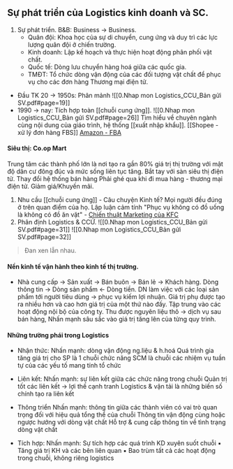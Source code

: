 ## Sự phát triển của Logistics kinh doanh và SC.
1. Sự phát triển.
B&B: Business -> Business.
	- Quân đội: Khoa học của sự di chuyển, cung ứng và duy trì các lực lượng quân đội ở chiến trường.
	- Kinh doanh: Lập kế hoạch và thực hiện hoạt động phân phối vật chất.
	- Quốc tế: Dòng lưu chuyển hàng hoá giữa các quốc gia.
	- TMĐT: Tổ chức dòng vận động của các đối tượng vật chất để phục vụ cho các đơn hàng Thương mại điện tử.
- Đầu TK 20 -> 1950s: Phân mảnh
![[0.Nhap mon Logistics_CCU_Bản gửi SV.pdf#page=19]]
- 1990 -> nay: Tích hợp toàn [[chuỗi cung ứng]].
  ![[0.Nhap mon Logistics_CCU_Bản gửi SV.pdf#page=26]]
	Tìm hiểu về chuyên ngành cùng nội dung của giáo trình, hệ thống [[xuất nhập khẩu]].
[[Shopee - xử lý đơn hàng FBS]] [Amazon - FBA](https://sell.amazon.vn/hoan-thien-don-hang-boi-amazon-fba)
#### Siêu thị: Co.op Mart
Trung tâm các thành phố lớn là nơi tạo ra gần 80% giá trị thị trường với mật độ dân cư đông đúc và mức sống liên tục tăng.
	Bắt tay với sàn siêu thị điện tử.
	Thay đổi hệ thống bán hàng
	Phải ghé qua khi đi mua hàng - thương mại điện tử.
	Giảm giá/Khuyến mãi.
1. Nhu cầu [[chuỗi cung ứng]] - Câu chuyện Kinh tế?
	Mọi người đều đúng ở trên quan điểm của họ.
	Lập luận cảm tính "Phục vụ không có đồ uống là không có đồ ăn vặt" - [Chiến thuật Marketing của KFC](https://www.brandsvietnam.com/congdong/topic/324752-Chien-luoc-Marketing-cua-KFC-Dinh-vi-thuong-hieu-thanh-cong-tren-thi-truong)
2. Phân định Logistics & CCỨ.
     ![[0.Nhap mon Logistics_CCU_Bản gửi SV.pdf#page=31]]
  ![[0.Nhap mon Logistics_CCU_Bản gửi SV.pdf#page=32]]
> Đan xen lẫn nhau.
#### Nền kinh tế vận hành theo kinh tế thị trường.
- Nhà cung cấp -> Sản xuất -> Bán buôn -> Bán lẻ -> Khách hàng.
	Dòng thông tin -> Dòng sản phẩm <- Dòng tiền.
DN làm việc với các loại sản phẩm tới người tiêu dùng -> phục vụ kiếm lợi nhuận.
Giá trị phụ được tạo ra nhiều hơn và cao hơn giá trị của một thứ nào đấy.
	Tập trung vào các hoạt động nội bộ của công ty.
	Thu được nguyên liệu thô -> dịch vụ sau bán hàng,
	Nhấn mạnh sâu sắc vào giá trị tăng lên của từng quy trình.
#### Những trường phái trong Logistics

- Nhận thức:
	Nhấn mạnh: dòng vận động ng.liệu & h.hoá 
	Quá trình gia tăng giá trị cho SP là 1 chuỗi chức năng
	SCM là chuỗi các nhiệm vụ tuần tự của các yếu tố mang tính tổ chức
- Liên kết:
	Nhấn mạnh: sự liên kết giữa các chức năng trong chuỗi 
	Quản trị tốt các liên kết → lợi thế cạnh tranh 
	Logistics & vận tải là những biến số chính tạo ra liên kết

- Thông triển 
	Nhấn mạnh: thông tin giữa các thành viên có vai trò quan trọng đối với hiệu quả tổng thể của chuỗi 
	Thông tin vận động cùng hoặc ngược hướng với dòng vật chất 
	Hỗ trợ & cung cấp thông tin về tình trạng dòng vật chất
- Tích hợp:
  Nhấn mạnh: Sự tích hợp các quá trình KD xuyên suốt chuỗi ▪ Tăng giá trị KH và các bên liên quan ▪ Bao trùm tất cả các hoạt động trong chuỗi, không riêng logistics